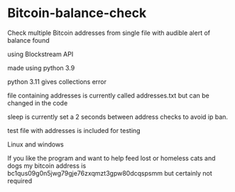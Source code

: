 # Bitcoin-balance-check
Check multiple Bitcoin addresses from single file with audible alert of balance found<p>
using Blockstream API<p>
made using python 3.9<p>
python 3.11 gives collections error<p>
file containing addresses is currently called addresses.txt but can be changed in the code <p>
sleep is currently set a 2 seconds between address checks to avoid ip ban.<p>
test file with addresses is included for testing<p>
Linux and windows<p>
If you like the program and want to help feed lost or homeless cats and dogs my bitcoin address is bc1qus09g0n5jwg79gje76zxqmzt3gpw80dcqspsmm but certainly not required

